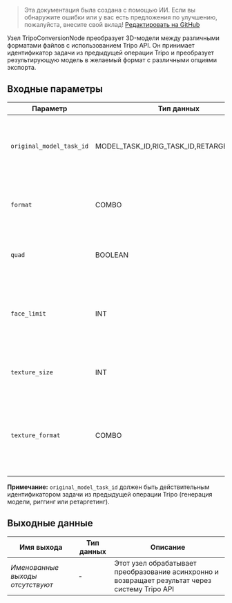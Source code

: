 > Эта документация была создана с помощью ИИ. Если вы обнаружите ошибки или у вас есть предложения по улучшению, пожалуйста, внесите свой вклад! [Редактировать на GitHub](https://github.com/Comfy-Org/embedded-docs/blob/main/comfyui_embedded_docs/docs/TripoConversionNode/ru.md)

Узел TripoConversionNode преобразует 3D-модели между различными форматами файлов с использованием Tripo API. Он принимает идентификатор задачи из предыдущей операции Tripo и преобразует результирующую модель в желаемый формат с различными опциями экспорта.

## Входные параметры

| Параметр | Тип данных | Обязательный | Диапазон | Описание |
|-----------|-----------|----------|-------|-------------|
| `original_model_task_id` | MODEL_TASK_ID,RIG_TASK_ID,RETARGET_TASK_ID | Да | MODEL_TASK_ID<br>RIG_TASK_ID<br>RETARGET_TASK_ID | Идентификатор задачи из предыдущей операции Tripo (генерация модели, риггинг или ретаргетинг) |
| `format` | COMBO | Да | GLTF<br>USDZ<br>FBX<br>OBJ<br>STL<br>3MF | Целевой формат файла для преобразованной 3D-модели |
| `quad` | BOOLEAN | Нет | True/False | Преобразовывать ли треугольники в четырехугольники (по умолчанию: False) |
| `face_limit` | INT | Нет | -1 до 500000 | Максимальное количество граней в выходной модели, используйте -1 для отсутствия ограничения (по умолчанию: -1) |
| `texture_size` | INT | Нет | 128 до 4096 | Размер выходных текстур в пикселях (по умолчанию: 4096) |
| `texture_format` | COMBO | Нет | BMP<br>DPX<br>HDR<br>JPEG<br>OPEN_EXR<br>PNG<br>TARGA<br>TIFF<br>WEBP | Формат для экспортируемых текстур (по умолчанию: JPEG) |

**Примечание:** `original_model_task_id` должен быть действительным идентификатором задачи из предыдущей операции Tripo (генерация модели, риггинг или ретаргетинг).

## Выходные данные

| Имя выхода | Тип данных | Описание |
|-------------|-----------|-------------|
| *Именованные выходы отсутствуют* | - | Этот узел обрабатывает преобразование асинхронно и возвращает результат через систему Tripo API |
